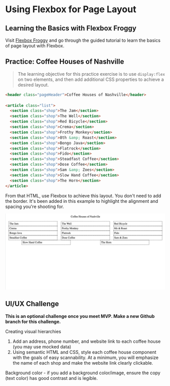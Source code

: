 # Using Flexbox for Page Layout

## Learning the Basics with Flexbox Froggy

Visit [Flexbox Froggy](http://flexboxfroggy.com/) and go through the guided tutorial to learn the basics of page layout with Flexbox.

## Practice: Coffee Houses of Nashville

> The learning objective for this practice exercise is to use `display:flex` on two elements, and then add additional CSS properties to achieve a desired layout.

```html
<header class="pageHeader">Coffee Houses of Nashville</header>

<article class="list">
  <section class="shop">The Jam</section>
  <section class="shop">The Well</section>
  <section class="shop">Red Bicycle</section>
  <section class="shop">Crema</section>
  <section class="shop">Frothy Monkey</section>
  <section class="shop">8th &amp; Roast</section>
  <section class="shop">Bongo Java</section>
  <section class="shop">Flatrock</section>
  <section class="shop">Fido</section>
  <section class="shop">Steadfast Coffee</section>
  <section class="shop">Dose Coffee</section>
  <section class="shop">Sam &amp; Zoes</section>
  <section class="shop">Slow Hand Coffee</section>
  <section class="shop">The Horn</section>
</article>
```

From that HTML, use Flexbox to achieve this layout. You don't need to add the border. It's been added in this example to highlight the alignment and spacing you're shooting for.

![flexbox layout](./images/flexbox.png)

## UI/UX Challenge
**This is an optional challenge once you meet MVP. Make a new Github branch for this challenge.**

Creating visual hierarchies
1. Add an address, phone number, and website link to each coffee house (you may use mocked data)
2. Using semantic HTML and CSS, style each coffee house component with the goals of easy scannability. At a minimum, you will emphasize the name of each shop and make the website link clearly clickable.

Background color - if you add a background color/image, ensure the copy (text color) has good contrast and is legible.

